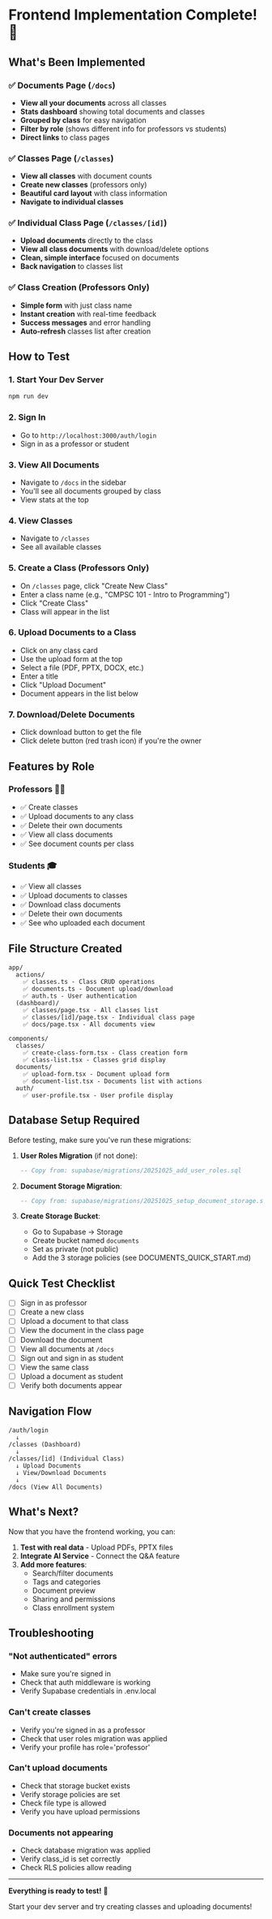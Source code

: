 # Frontend Implementation Complete! 🎉

## What's Been Implemented

### ✅ Documents Page (`/docs`)
- **View all your documents** across all classes
- **Stats dashboard** showing total documents and classes
- **Grouped by class** for easy navigation
- **Filter by role** (shows different info for professors vs students)
- **Direct links** to class pages

### ✅ Classes Page (`/classes`)
- **View all classes** with document counts
- **Create new classes** (professors only)
- **Beautiful card layout** with class information
- **Navigate to individual classes**

### ✅ Individual Class Page (`/classes/[id]`)
- **Upload documents** directly to the class
- **View all class documents** with download/delete options
- **Clean, simple interface** focused on documents
- **Back navigation** to classes list

### ✅ Class Creation (Professors Only)
- **Simple form** with just class name
- **Instant creation** with real-time feedback
- **Success messages** and error handling
- **Auto-refresh** classes list after creation

## How to Test

### 1. Start Your Dev Server
```powershell
npm run dev
```

### 2. Sign In
- Go to `http://localhost:3000/auth/login`
- Sign in as a professor or student

### 3. View All Documents
- Navigate to `/docs` in the sidebar
- You'll see all documents grouped by class
- View stats at the top

### 4. View Classes
- Navigate to `/classes`
- See all available classes

### 5. Create a Class (Professors Only)
- On `/classes` page, click "Create New Class"
- Enter a class name (e.g., "CMPSC 101 - Intro to Programming")
- Click "Create Class"
- Class will appear in the list

### 6. Upload Documents to a Class
- Click on any class card
- Use the upload form at the top
- Select a file (PDF, PPTX, DOCX, etc.)
- Enter a title
- Click "Upload Document"
- Document appears in the list below

### 7. Download/Delete Documents
- Click download button to get the file
- Click delete button (red trash icon) if you're the owner

## Features by Role

### Professors 👨‍🏫
- ✅ Create classes
- ✅ Upload documents to any class
- ✅ Delete their own documents
- ✅ View all class documents
- ✅ See document counts per class

### Students 🎓
- ✅ View all classes
- ✅ Upload documents to classes
- ✅ Download class documents
- ✅ Delete their own documents
- ✅ See who uploaded each document

## File Structure Created

```
app/
  actions/
    ✅ classes.ts - Class CRUD operations
    ✅ documents.ts - Document upload/download
    ✅ auth.ts - User authentication
  (dashboard)/
    ✅ classes/page.tsx - All classes list
    ✅ classes/[id]/page.tsx - Individual class page
    ✅ docs/page.tsx - All documents view

components/
  classes/
    ✅ create-class-form.tsx - Class creation form
    ✅ class-list.tsx - Classes grid display
  documents/
    ✅ upload-form.tsx - Document upload form
    ✅ document-list.tsx - Documents list with actions
  auth/
    ✅ user-profile.tsx - User profile display
```

## Database Setup Required

Before testing, make sure you've run these migrations:

1. **User Roles Migration** (if not done):
   ```sql
   -- Copy from: supabase/migrations/20251025_add_user_roles.sql
   ```

2. **Document Storage Migration**:
   ```sql
   -- Copy from: supabase/migrations/20251025_setup_document_storage.sql
   ```

3. **Create Storage Bucket**:
   - Go to Supabase → Storage
   - Create bucket named `documents`
   - Set as private (not public)
   - Add the 3 storage policies (see DOCUMENTS_QUICK_START.md)

## Quick Test Checklist

- [ ] Sign in as professor
- [ ] Create a new class
- [ ] Upload a document to that class
- [ ] View the document in the class page
- [ ] Download the document
- [ ] View all documents at `/docs`
- [ ] Sign out and sign in as student
- [ ] View the same class
- [ ] Upload a document as student
- [ ] Verify both documents appear

## Navigation Flow

```
/auth/login
  ↓
/classes (Dashboard)
  ↓
/classes/[id] (Individual Class)
  ↓ Upload Documents
  ↓ View/Download Documents
  ↓
/docs (View All Documents)
```

## What's Next?

Now that you have the frontend working, you can:

1. **Test with real data** - Upload PDFs, PPTX files
2. **Integrate AI Service** - Connect the Q&A feature
3. **Add more features**:
   - Search/filter documents
   - Tags and categories
   - Document preview
   - Sharing and permissions
   - Class enrollment system

## Troubleshooting

### "Not authenticated" errors
- Make sure you're signed in
- Check that auth middleware is working
- Verify Supabase credentials in .env.local

### Can't create classes
- Verify you're signed in as a professor
- Check that user roles migration was applied
- Verify your profile has role='professor'

### Can't upload documents
- Check that storage bucket exists
- Verify storage policies are set
- Check file type is allowed
- Verify you have upload permissions

### Documents not appearing
- Check database migration was applied
- Verify class_id is set correctly
- Check RLS policies allow reading

---

**Everything is ready to test!** 🚀

Start your dev server and try creating classes and uploading documents!
